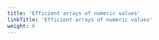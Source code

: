 ```yaml
---
title: 'Efficient arrays of numeric values'
linkTitle: 'Efficient arrays of numeric values'
weight: 6
---
```

